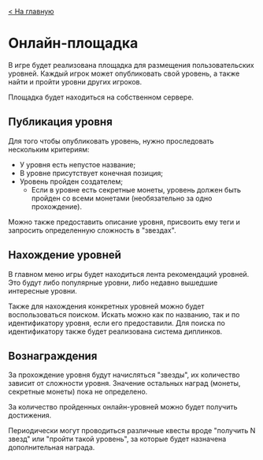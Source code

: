 [< На главную](README)

# Онлайн-площадка

В игре будет реализована площадка для размещения пользовательских уровней. Каждый игрок может опубликовать свой уровень,
а также найти и пройти уровни других игроков.

Площадка будет находиться на собственном сервере.

## Публикация уровня

Для того чтобы опубликовать уровень, нужно проследовать нескольким критериям:

- У уровня есть непустое название;
- В уровне присутствует конечная позиция;
- Уровень пройден создателем;
  - Если в уровне есть секретные монеты, уровень должен быть пройден со всеми монетами (необязательно за одно 
    прохождение).

Можно также предоставить описание уровня, присвоить ему теги и запросить определенную сложность в "звездах".

## Нахождение уровней

В главном меню игры будет находиться лента рекомендаций уровней. Это будут либо популярные уровни, либо недавно 
вышедшие интересные уровни.

Также для нахождения конкретных уровней можно будет воспользоваться поиском. Искать можно как по названию, так и по 
идентификатору уровня, если его предоставили. Для поиска по идентификатору также будет реализована система диплинков.

## Вознаграждения

За прохождение уровня будут начисляться "звезды", их количество зависит от сложности уровня. Значение остальных 
наград (монеты, секретные монеты) пока не определено.

За количество пройденных онлайн-уровней можно будет получить достижения. 

Периодически могут проводиться различные квесты вроде "получить N звезд" или "пройти такой уровень", за которые 
будет назначена дополнительная награда.